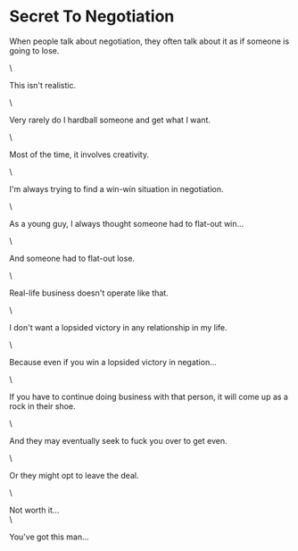 # Secret To Negotiation

When people talk about negotiation, they often talk about it as if someone is going to lose.

\


This isn't realistic.

\


Very rarely do I hardball someone and get what I want.

\


Most of the time, it involves creativity.

\


I'm always trying to find a win-win situation in negotiation.

\


As a young guy, I always thought someone had to flat-out win...

\


And someone had to flat-out lose.

\


Real-life business doesn't operate like that.

\


I don't want a lopsided victory in any relationship in my life.

\


Because even if you win a lopsided victory in negation...

\


If you have to continue doing business with that person, it will come up as a rock in their shoe.

\


And they may eventually seek to fuck you over to get even.

\


Or they might opt to leave the deal.

\


Not worth it...\
\


You've got this man...
